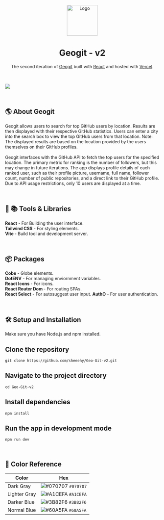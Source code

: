 
<div align="center">
<img alt="Logo" src="https://raw.githubusercontent.com/sheeehy/Geogit/main/src/assets/GeogitIcon.png" width="100" />
</div>
<h1 align="center">
  Geogit - v2
</h1>
<p align="center">
  The second iteration of <a href="https://Geogit.vercel.app/" target="_blank">Geogit</a> built with <a href="https://react.dev/" target="_blank">React</a> and hosted with <a href="https://vercel.com/" target="_blank">Vercel</a>.
</p>
<p align="center">
 
 


<br> </br>
![](https://raw.githubusercontent.com/sheeehy/Geo-Git-v2/main/src/assets/GeogitHero.JPG)


<br>

## 🌎 About Geogit

Geogit allows users to search for top GitHub users by location. Results are then displayed with their respective GitHub statistics.
Users can enter a city into the search box to view the top GitHub users from that location. Note: The displayed results are based on the location provided by the users themselves on their GitHub profiles.
<br> <br>
Geogit interfaces with the GitHub API to fetch the top users for the specified location. The primary metric for ranking is the number of followers, but this may change in future iterations.
The app displays profile details of each ranked user, such as their profile picture, username, full name, follower count, number of public repositories, and a direct link to their GitHub profile. Due to API usage restrictions, only 10 users are displayed at a time.

<br>




<p align="left">
 
 ## 🔧 📚 Tools & Libraries
   <b>React</b> - For Building the user interface.<br>
  <b>Tailwind CSS</b> - For styling elements.<br>
   <b>Vite </b> - Build tool and development server.
</p>

<br>

## 📦 Packages
   <b>Cobe</b> - Globe elements.<br>
  <b> DotENV</b> - For managing enviornment variables.<br>
   <b>React Icons </b> - For icons.<br>
   <b>React Router Dom </b> - For routing SPAs.<br>
    <b>React Select</b> - For autosuggest user input.
        <b>AuthO</b> - For user authentication.




</p>
<br>


## 🛠 Setup and Installation
Make sure you have Node.js and npm installed.

## Clone the repository
```
git clone https://github.com/sheeehy/Geo-Git-v2.git
```
## Navigate to the project directory
```
cd Geo-Git-v2
```
## Install dependencies
```
npm install
```
## Run the app in development mode
```
npm run dev
```
<br>

## 🎨 Color Reference

| Color          | Hex                                                                |
| -------------- | ------------------------------------------------------------------ |
| Dark Gray      | ![#070707](https://via.placeholder.com/10/0a192f?text=+) `#070707` |
| Lighter Gray   | ![#A1CEFA](https://via.placeholder.com/10/0a192f?text=+) `#A1CEFA` |
| Darker Blue    | ![#3B82F6](https://via.placeholder.com/10/303C55?text=+) `#3B82F6` |
| Normal Blue    | ![#60A5FA](https://via.placeholder.com/10/8892b0?text=+) `#60A5FA` |


